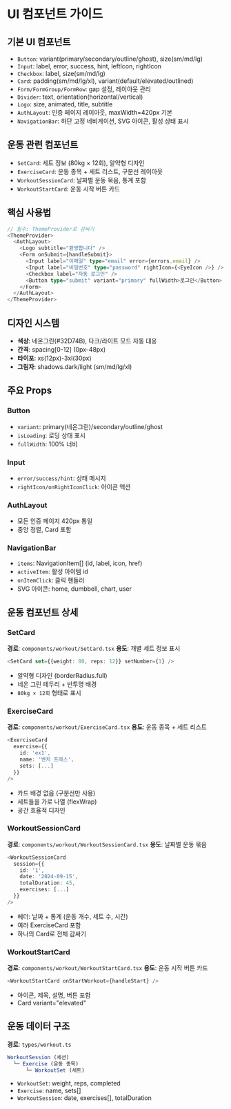 # UI 컴포넌트 가이드

## 기본 UI 컴포넌트
- `Button`: variant(primary/secondary/outline/ghost), size(sm/md/lg)
- `Input`: label, error, success, hint, leftIcon, rightIcon
- `Checkbox`: label, size(sm/md/lg)
- `Card`: padding(sm/md/lg/xl), variant(default/elevated/outlined)
- `Form/FormGroup/FormRow`: gap 설정, 레이아웃 관리
- `Divider`: text, orientation(horizontal/vertical)
- `Logo`: size, animated, title, subtitle
- `AuthLayout`: 인증 페이지 레이아웃, maxWidth=420px 기본
- `NavigationBar`: 하단 고정 네비게이션, SVG 아이콘, 활성 상태 표시

## 운동 관련 컴포넌트
- `SetCard`: 세트 정보 (80kg × 12회), 알약형 디자인
- `ExerciseCard`: 운동 종목 + 세트 리스트, 구분선 레이아웃
- `WorkoutSessionCard`: 날짜별 운동 묶음, 통계 포함
- `WorkoutStartCard`: 운동 시작 버튼 카드

## 핵심 사용법

```typescript
// 필수: ThemeProvider로 감싸기
<ThemeProvider>
  <AuthLayout>
    <Logo subtitle="환영합니다" />
    <Form onSubmit={handleSubmit}>
      <Input label="이메일" type="email" error={errors.email} />
      <Input label="비밀번호" type="password" rightIcon={<EyeIcon />} />
      <Checkbox label="자동 로그인" />
      <Button type="submit" variant="primary" fullWidth>로그인</Button>
    </Form>
  </AuthLayout>
</ThemeProvider>
```

## 디자인 시스템
- **색상**: 네온그린(#32D74B), 다크/라이트 모드 자동 대응
- **간격**: spacing[0-12] (0px-48px)
- **타이포**: xs(12px)-3xl(30px)
- **그림자**: shadows.dark/light (sm/md/lg/xl)

## 주요 Props

### Button
- `variant`: primary(네온그린)/secondary/outline/ghost
- `isLoading`: 로딩 상태 표시
- `fullWidth`: 100% 너비

### Input
- `error/success/hint`: 상태 메시지
- `rightIcon/onRightIconClick`: 아이콘 액션

### AuthLayout
- 모든 인증 페이지 420px 통일
- 중앙 정렬, Card 포함

### NavigationBar
- `items`: NavigationItem[] (id, label, icon, href)
- `activeItem`: 활성 아이템 id
- `onItemClick`: 클릭 핸들러
- SVG 아이콘: home, dumbbell, chart, user

## 운동 컴포넌트 상세

### SetCard
**경로**: `components/workout/SetCard.tsx`
**용도**: 개별 세트 정보 표시
```typescript
<SetCard set={{weight: 80, reps: 12}} setNumber={1} />
```
- 알약형 디자인 (borderRadius.full)
- 네온 그린 테두리 + 반투명 배경
- `80kg × 12회` 형태로 표시

### ExerciseCard
**경로**: `components/workout/ExerciseCard.tsx`
**용도**: 운동 종목 + 세트 리스트
```typescript
<ExerciseCard
  exercise={{
    id: 'ex1',
    name: '벤치 프레스',
    sets: [...]
  }}
/>
```
- 카드 배경 없음 (구분선만 사용)
- 세트들을 가로 나열 (flexWrap)
- 공간 효율적 디자인

### WorkoutSessionCard
**경로**: `components/workout/WorkoutSessionCard.tsx`
**용도**: 날짜별 운동 묶음
```typescript
<WorkoutSessionCard
  session={{
    id: '1',
    date: '2024-09-15',
    totalDuration: 45,
    exercises: [...]
  }}
/>
```
- 헤더: 날짜 + 통계 (운동 개수, 세트 수, 시간)
- 여러 ExerciseCard 포함
- 하나의 Card로 전체 감싸기

### WorkoutStartCard
**경로**: `components/workout/WorkoutStartCard.tsx`
**용도**: 운동 시작 버튼 카드
```typescript
<WorkoutStartCard onStartWorkout={handleStart} />
```
- 아이콘, 제목, 설명, 버튼 포함
- Card variant="elevated"

## 운동 데이터 구조
**경로**: `types/workout.ts`
```typescript
WorkoutSession (세션)
  └─ Exercise (운동 종목)
      └─ WorkoutSet (세트)
```
- `WorkoutSet`: weight, reps, completed
- `Exercise`: name, sets[]
- `WorkoutSession`: date, exercises[], totalDuration